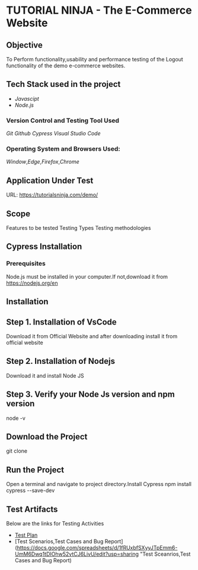 # TUTORIAL NINJA - The E-Commerce Website
## Objective
To Perform functionality,usability and performance testing of the Logout functionality of the demo e-commerce websites.
## Tech Stack used in the project
*  _Javascipt_
*  _Node.js_
### Version Control and Testing Tool Used
 _Git_
 _Github_
 _Cypress_
 _Visual Studio Code_
### Operating System and Browsers Used:
_Window_,_Edge_,_Firefox_,_Chrome_
## Application Under Test
URL: https://tutorialsninja.com/demo/ 
## Scope
 Features to be tested
 Testing Types
 Testing methodologies
## Cypress Installation
### Prerequisites
Node.js must be installed in your computer.If not,download it from  https://nodejs.org/en 
## Installation
## Step 1. Installation of VsCode
 Download it from Official Website and after downloading install it from official website
## Step 2. Installation of Nodejs
 Download it and install Node JS
## Step 3. Verify your Node Js version and npm version
 node -v
## Download the Project
git clone
## Run the Project
Open a terminal and navigate to project directory.Install Cypress
npm install cypress --save-dev
## Test Artifacts
Below are the links for Testing Activities
* [Test Plan](https://docs.google.com/document/d/1Wyx0BL5xW5kDV0ieKuIm2DHhI9XgQmFN4gMjXmuy8Go/edit?usp=sharing "Test Plan")
* [Test Scenarios,Test Cases and Bug Report](https://docs.google.com/spreadsheets/d/1fRUxbfSXyyJTpEmm6-UmM6Dwq1tDIOhw52vtCJ6LivU/edit?usp=sharing "Test Sceanrios,Test Cases and Bug Report)




